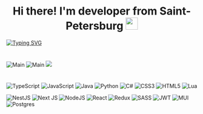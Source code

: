 <h1 align="center">
  Hi there! I'm developer from Saint-Petersburg <img src="https://github.com/blackcater/blackcater/raw/main/images/Hi.gif" height="32"/>
</h1>

[![Typing SVG](https://readme-typing-svg.herokuapp.com?size=24&duration=6000&color=9613F7&center=true&width=900&lines=Hey!+I'm+Fullstack+developer;TypeScript%2C+Next.js%2C+Nest.js%2C+Redux%2C+PostgeSQL)](https://git.io/typing-svg)
#

![Main](https://github-profile-summary-cards.vercel.app/api/cards/profile-details?username=IUnknown404I&theme=solarized_dark)
![Main](https://github-profile-summary-cards.vercel.app/api/cards/repos-per-language?username=IUnknown404I&theme=solarized_dark)
![](https://github-profile-summary-cards.vercel.app/api/cards/productive-time?username=IUnknown404I&theme=solarized_dark)
<!-- ![Codewars](https://github.r2v.ch/codewars?user=IUnknown404I&name=true&top_languages=true&stroke=%23b362ff&stroke=%23BB432C&theme=solarized_dark) 
# -->
<!-- [![Anurag's GitHub stats](https://github-readme-stats.vercel.app/api?username=IUnknown404I&show_icons=true&theme=radical)](https://github.com/anuraghazra/github-readme-stats) -->
<!-- [![GitHub Streak](https://github-readme-streak-stats.herokuapp.com/?user=IUnknown404I)](https://git.io/streak-stats) -->
<!-- [![Top Langs](https://github-readme-stats.vercel.app/api/top-langs/?username=IUnknown404I&layout=compact)](https://github.com/anuraghazra/github-readme-stats) -->
<!-- [![codewars](https://www.codewars.com/users/IUnknown404I/badges/large)](https://www.codewars.com/users/IUnknown404I) -->

<!-- [![Ashutosh's github activity graph](https://activity-graph.herokuapp.com/graph?username=IUnknown404I)](https://github.com/IUnknown404I/github-readme-activity-graph) -->

#
![TypeScript](https://img.shields.io/badge/typescript-%23007ACC.svg?style=for-the-badge&logo=typescript&logoColor=white)
![JavaScript](https://img.shields.io/badge/javascript-%23323330.svg?style=for-the-badge&logo=javascript&logoColor=%23F7DF1E)
![Java](https://img.shields.io/badge/java-%23ED8B00.svg?style=for-the-badge&logo=java&logoColor=white)
![Python](https://img.shields.io/badge/python-3670A0?style=for-the-badge&logo=python&logoColor=ffdd54)
![C#](https://img.shields.io/badge/c%23-%23239120.svg?style=for-the-badge&logo=c-sharp&logoColor=white)
![CSS3](https://img.shields.io/badge/css3-%231572B6.svg?style=for-the-badge&logo=css3&logoColor=white)
![HTML5](https://img.shields.io/badge/html5-%23E34F26.svg?style=for-the-badge&logo=html5&logoColor=white)
![Lua](https://img.shields.io/badge/lua-%232C2D72.svg?style=for-the-badge&logo=lua&logoColor=white)

![NestJS](https://img.shields.io/badge/nestjs-%23E0234E.svg?style=for-the-badge&logo=nestjs&logoColor=white)
![Next JS](https://img.shields.io/badge/Next-black?style=for-the-badge&logo=next.js&logoColor=white)
![NodeJS](https://img.shields.io/badge/node.js-6DA55F?style=for-the-badge&logo=node.js&logoColor=white)
![React](https://img.shields.io/badge/react-%2320232a.svg?style=for-the-badge&logo=react&logoColor=%2361DAFB)
![Redux](https://img.shields.io/badge/redux-%23593d88.svg?style=for-the-badge&logo=redux&logoColor=white)
![SASS](https://img.shields.io/badge/SASS-hotpink.svg?style=for-the-badge&logo=SASS&logoColor=white)
![JWT](https://img.shields.io/badge/JWT-black?style=for-the-badge&logo=JSON%20web%20tokens)
![MUI](https://img.shields.io/badge/MUI-%230081CB.svg?style=for-the-badge&logo=mui&logoColor=white)
![Postgres](https://img.shields.io/badge/postgres-%23316192.svg?style=for-the-badge&logo=postgresql&logoColor=white)

<!-- ![Postgres](https://img.shields.io/badge/postgres-%23316192.svg?style=for-the-badge&logo=postgresql&logoColor=white) -->
<!-- ![Bootstrap](https://img.shields.io/badge/bootstrap-%23563D7C.svg?style=for-the-badge&logo=bootstrap&logoColor=white) -->
<!-- ![Express.js](https://img.shields.io/badge/express.js-%23404d59.svg?style=for-the-badge&logo=express&logoColor=%2361DAFB) -->

<!-- ![WebStorm](https://img.shields.io/badge/webstorm-143?style=for-the-badge&logo=webstorm&logoColor=white&color=black) -->
<!-- ![Visual Studio](https://img.shields.io/badge/Visual%20Studio-5C2D91.svg?style=for-the-badge&logo=visual-studio&logoColor=white) -->
<!-- ![IntelliJ IDEA](https://img.shields.io/badge/IntelliJIDEA-000000.svg?style=for-the-badge&logo=intellij-idea&logoColor=white) -->
<!-- ![NetBeans IDE](https://img.shields.io/badge/NetBeansIDE-1B6AC6.svg?style=for-the-badge&logo=apache-netbeans-ide&logoColor=white) -->
<!-- ![Jupyter Notebook](https://img.shields.io/badge/jupyter-%23FA0F00.svg?style=for-the-badge&logo=jupyter&logoColor=white) -->
<!-- ![Qt](https://img.shields.io/badge/Qt-%23217346.svg?style=for-the-badge&logo=Qt&logoColor=white) -->

